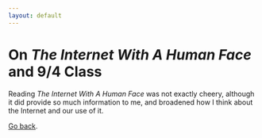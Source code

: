 ```yaml
---
layout: default
---
```


# [](#header-1)On _The Internet With A Human Face_ and 9/4 Class

Reading _The Internet With A Human Face_ was not exactly cheery, although it did provide so much information to me, and broadened how I think about the Internet and our use of it. 

[Go back](index).
